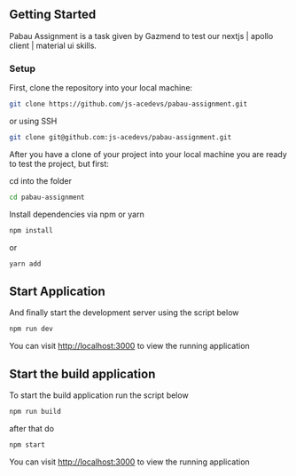 ## Getting Started

Pabau Assignment is a task given by Gazmend to test our nextjs | apollo client | material ui skills.

### Setup

First, clone the repository into your local machine:

```bash
git clone https://github.com/js-acedevs/pabau-assignment.git
```

or using SSH

```bash
git clone git@github.com:js-acedevs/pabau-assignment.git
```

After you have a clone of your project into your local machine you are ready to test the project, but first:

cd into the folder

```bash
cd pabau-assignment
```

Install dependencies via npm or yarn

```bash
npm install
```

or

```bash
yarn add
```

## Start Application

And finally start the development server using the script below

```bash
npm run dev
```

You can visit <a href="http://localhost:3000">http://localhost:3000</a> to view the running application

## Start the build application

To start the build application run the script below

```bash
npm run build
```

after that do

```bash
npm start
```

You can visit <a href="http://localhost:3000">http://localhost:3000</a> to view the running application
